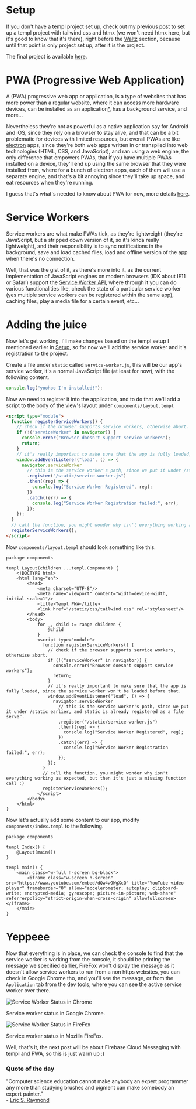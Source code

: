 # Setup

If you don't have a templ project set up, check out my previous [post](https://mbaraa.com/blog/setting-up-go-templ-with-tailwind-htmx-docker) to set up a templ project with tailwind css and htmx (we won't need htmx here, but it's good to know that it's there), right before the [Waltz](https://mbaraa.com/blog/setting-up-go-templ-with-tailwind-htmx-docker#toc_12) section, because until that point is only project set up, after it is the project.

The final project is available [here](https://github.com/mbaraa/pub_code/tree/main/blog/setup-pwa-in-go-templ).

# PWA (Progressive Web Application)

A (PWA) progressive web app or application, is a type of websites that has more power than a regular website, where it can access more hardware devices, can be installed as an application[\*](https://en.wikipedia.org/wiki/Progressive_web_app#Browswer_Support), has a background service, and more...

Nevertheless they're not as powerful as a native application say for Android and iOS, since they rely on a browser to stay alive, and that can be a bit problematic for devices with limited resources, but overall PWAs are like [electron](https://www.electronjs.org/) apps, since they're both web apps written in or transpiled into web technologies (HTML, CSS, and JavaScript), and ran using a web engine, the only difference that empowers PWAs, that if you have multiple PWAs installed on a device, they'll end up using the same browser that they were installed from, where for a bunch of electron apps, each of them will use a separate engine, and that's a bit annoying since they'll take up space, and eat resources when they're running.

I guess that's what's needed to know about PWA for now, more details [here](https://developer.mozilla.org/en-US/docs/Web/Progressive_web_apps/Guides/What_is_a_progressive_web_app).

# Service Workers

Service workers are what make PWAs tick, as they're lightweight (they're JavaScript, but a stripped down version of it, so it's kinda really lightweight), and their responsibility is to sync notifications in the background, save and load cached files, load and offline version of the app when there's no connection.

Well, that was the gist of it, as there's more into it, as the current implementation of JavaScript engines on modern browsers (IDK about IE11 or Safari) support the [Service Worker API](https://developer.mozilla.org/en-US/docs/Web/API/Service_Worker_API), where through it you can do various functionalities like, check the state of a particular service worker (yes multiple service workers can be registered within the same app), caching files, play a media file for a certain event, etc...

# Adding the juice

Now let's get working, I'll make changes based on the templ setup I mentioned earlier in [Setup](#toc_0), so for now we'll add the service worker and it's registration to the project.

Create a file under `static` called `service-worker.js`, this will be our app's service worker, it's a normal JavaScript file (at least for now), with the following content.

```js
console.log("yoohoo I'm installed!");
```

Now we need to register it into the application, and to do that we'll add a script to the body of the view's layout under `components/layout.templ`

```html
<script type="module">
  function registerServiceWorkers() {
    // check if the browser supports service workers, otherwise abort.
    if (!("serviceWorker" in navigator)) {
      console.error("Browser doesn't support service workers");
      return;
    }
    // it's really important to make sure that the app is fully loaded, since the service worker won't be loaded before that.
    window.addEventListener("load", () => {
      navigator.serviceWorker
        // this is the service worker's path, since we put it under /static earlier, and static is already registered as a file server.
        .register("/static/service-worker.js")
        .then((reg) => {
          console.log("Service Worker Registered", reg);
        })
        .catch((err) => {
          console.log("Service Worker Registration failed:", err);
        });
    });
  }
  // call the function, you might wonder why isn't everything working as expected, but then it's just a missing function call :)
  registerServiceWorkers();
</script>
```

Now `components/layout.templ` should look something like this.

```templ
package components

templ Layout(children ...templ.Component) {
	<!DOCTYPE html>
	<html lang="en">
		<head>
			<meta charset="UTF-8"/>
			<meta name="viewport" content="width=device-width, initial-scale=1"/>
			<title>Templ PWA</title>
			<link href="/static/css/tailwind.css" rel="stylesheet"/>
		</head>
		<body>
			for _, child := range children {
				@child
			}
            <script type="module">
              function registerServiceWorkers() {
                // check if the browser supports service workers, otherwise abort.
                if (!("serviceWorker" in navigator)) {
                  console.error("Browser doesn't support service workers");
                  return;
                }
                // it's really important to make sure that the app is fully loaded, since the service worker won't be loaded before that.
                window.addEventListener("load", () => {
                  navigator.serviceWorker
                    // this is the service worker's path, since we put it under /static earlier, and static is already registered as a file server.
                    .register("/static/service-worker.js")
                    .then((reg) => {
                      console.log("Service Worker Registered", reg);
                    })
                    .catch((err) => {
                      console.log("Service Worker Registration failed:", err);
                    });
                });
              }
              // call the function, you might wonder why isn't everything working as expected, but then it's just a missing function call :)
              registerServiceWorkers();
            </script>
		</body>
	</html>
}
```

Now let's actually add some content to our app, modify `components/index.templ` to the following.

```templ
package components

templ Index() {
	@Layout(main())
}

templ main() {
	<main class="w-full h-screen bg-black">
		<iframe class="w-screen h-screen" src="https://www.youtube.com/embed/dQw4w9WgXcQ" title="YouTube video player" frameborder="0" allow="accelerometer; autoplay; clipboard-write; encrypted-media; gyroscope; picture-in-picture; web-share" referrerpolicy="strict-origin-when-cross-origin" allowfullscreen></iframe>
	</main>
}
```

# Yeppeee

Now that everything is in place, we can check the console to find that the service worker is working from the console, it should be printing the message we specified earlier, FireFox won't display the message as it doesn't allow service workers to run from a non https websites, you can check in Google Chrome tho, and you'll see the message, or from the `Application` tab from the dev tools, where you can see the active service worker over there.

![Service Worker Status in Chrome](/img/service-worker-chrome.png)

Service worker status in Google Chrome.

![Service Worker Status in FireFox](/img/service-worker-firefox.png)

Service worker status in Mozilla FireFox.

Well, that's it, the next post will be about Firebase Cloud Messaging with templ and PWA, so this is just warm up :)

### Quote of the day

"Computer science education cannot make anybody an expert programmer any more than studying brushes and pigment can make somebody an expert painter."
\
\- [Eric S. Raymond](https://en.wikipedia.org/wiki/Eric_S._Raymond)
